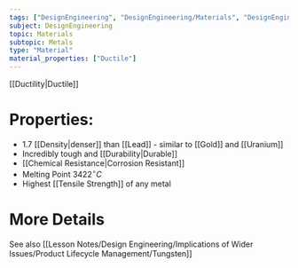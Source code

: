 ```yaml
---
tags: ["DesignEngineering", "DesignEngineering/Materials", "DesignEngineering/Materials/Metals", "DesignEngineering/Materials/Metals/Elements"]
subject: DesignEngineering
topic: Materials
subtopic: Metals
type: "Material"
material_properties: ["Ductile"]
---
```


[[Ductility|Ductile]]

# Properties:
 - 1.7 [[Density|denser]] than [[Lead]] - similar to [[Gold]] and [[Uranium]]
 - Incredibly tough and [[Durability|Durable]]
 - [[Chemical Resistance|Corrosion Resistant]]
 - Melting Point $3422^{\circ}C$
 - Highest [[Tensile Strength]] of any metal

# More Details

See also [[Lesson Notes/Design Engineering/Implications of Wider Issues/Product Lifecycle Management/Tungsten]]